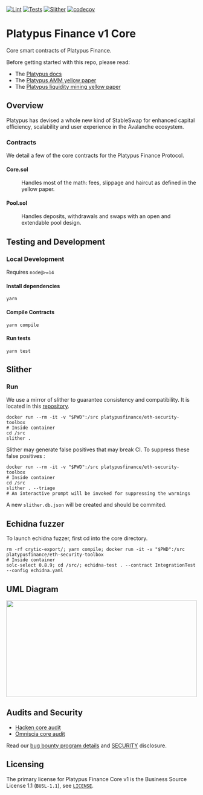 [![Lint](https://github.com/platypus-finance/core/workflows/lint/badge.svg)](https://github.com/platypus-finance/core/workflows/lint.yml)
[![Tests](https://github.com/platypus-finance/core/workflows/test/badge.svg)](https://github.com/platypus-finance/core/workflows/test.yml)
[![Slither](https://github.com/platypus-finance/core/workflows/slither/badge.svg)](https://github.com/platypus-finance/core/workflows/slither.yml)
[![codecov](https://codecov.io/gh/platypus-finance/core/branch/master/graph/badge.svg?token=87VTYEYVVI)](https://codecov.io/gh/platypus-finance/core)

# Platypus Finance v1 Core
Core smart contracts of Platypus Finance. 

Before getting started with this repo, please read:
* The [Platypus docs](https://platypus-finance.gitbook.io/platypus-finance-docs/)
* The [Platypus AMM yellow paper](https://cdn.platypus.finance/Platypus_AMM_Yellow_Paper.pdf)
* The [Platypus liquidity mining yellow paper](https://cdn.platypus.finance/Platypus_Liquidity_Mining_Paper.pdf)

## Overview
Platypus has devised a whole new kind of StableSwap for enhanced capital efficiency, scalability and user experience in the Avalanche ecosystem.

### Contracts
We detail a few of the core contracts for the Platypus Finance Protocol.

#### Core.sol
<dl>
  <dd>Handles most of the math: fees, slippage and haircut as defined in the yellow paper.</dd>
</dl>


#### Pool.sol
<dl>
  <dd>Handles deposits, withdrawals and swaps with an open and extendable pool design.</dd>
</dl>


## Testing and Development
### Local Development

Requires `node@>=14` 

#### Install dependencies

`yarn`

#### Compile Contracts

`yarn compile`

#### Run tests

`yarn test`

## Slither

### Run

We use a mirror of slither to guarantee consistency and compatibility.
It is located in this [repository](https://hub.docker.com/r/platypusfinance/eth-security-toolbox).

```
docker run --rm -it -v "$PWD":/src platypusfinance/eth-security-toolbox
# Inside container
cd /src
slither .
```

Slither may generate false positives that may break CI. To suppress these false positives :

```
docker run --rm -it -v "$PWD":/src platypusfinance/eth-security-toolbox
# Inside container
cd /src
slither . --triage
# An interactive prompt will be invoked for suppressing the warnings
```

A new `slither.db.json` will be created and should be commited.

## Echidna fuzzer

To launch echidna fuzzer, first cd into the core directory. 

```
rm -rf crytic-export/; yarn compile; docker run -it -v "$PWD":/src platypusfinance/eth-security-toolbox
# Inside container
solc-select 0.8.9; cd /src/; echidna-test . --contract IntegrationTest --config echidna.yaml
```

## UML Diagram 
<img src="https://github.com/platypus-finance/core/blob/master/core.svg" width="100%" height="256">

## Audits and Security
- [Hacken core audit](https://hacken.io/wp-content/uploads/2021/12/PlatypusFinance_22122021SCAudit_Report_2.pdf)
- [Omniscia core audit](https://omniscia.io/platypus-finance-core-implementation/)

Read our [bug bounty program details](https://github.com/platypus-finance/core/blob/master/bug-bounty.md) and [SECURITY](https://github.com/platypus-finance/core/blob/master/SECURITY.md) disclosure.

## Licensing

The primary license for Platypus Finance Core v1 is the Business Source License 1.1 (`BUSL-1.1`), see [`LICENSE`](https://github.com/platypus-finance/core/blob/master/LICENSE).
